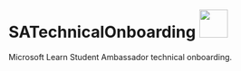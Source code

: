 # SATechnicalOnboarding <img src="https://github.com/ksupasate/SATechnicalOnboarding/blob/main/icon.png" width="50" height="50">
Microsoft Learn Student Ambassador technical onboarding. 
